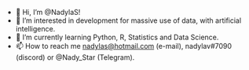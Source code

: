 - 👋 Hi, I’m @NadylaS!
- 👀 I’m interested in development for massive use of data, with artificial intelligence.
- 🌱 I’m currently learning Python, R, Statistics and Data Science.
- 📫 How to reach me nadylas@hotmail.com (e-mail), nadylav#7090 (discord) or @Nady_Star (Telegram).


